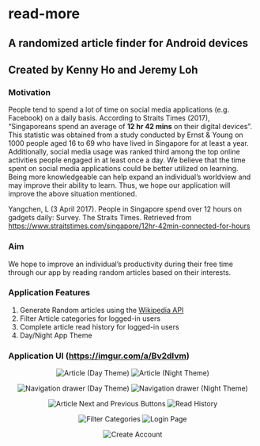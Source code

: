 # read-more
## A randomized article finder for Android devices
## Created by Kenny Ho and Jeremy Loh

### Motivation
People tend to spend a lot of time on social media applications (e.g. Facebook) on a daily basis. According to Straits Times (2017), “Singaporeans spend an average of **12 hr 42 mins** on their digital devices”. This statistic was obtained from a study conducted by Ernst & Young on 1000 people aged 16 to 69 who have lived in Singapore for at least a year. Additionally, social media usage was ranked third among the top online activities people engaged in at least once a day. We believe that the time spent on social media applications could be better utilized on learning. Being more knowledgeable can help expand an individual’s worldview and may improve their ability to learn. Thus, we hope our application will improve the above situation mentioned.

Yangchen, L (3 April 2017). People in Singapore spend over 12 hours on gadgets daily: Survey. The Straits Times. Retrieved from 
https://www.straitstimes.com/singapore/12hr-42min-connected-for-hours

### Aim
We hope to improve an individual’s productivity during their free time through our app by reading random articles based on their interests.

### Application Features
1. Generate Random articles using the [Wikipedia API](https://www.mediawiki.org/wiki/API:Main_page)
2. Filter Article categories for logged-in users
3. Complete article read history for logged-in users
3. Day/Night App Theme

### Application UI (https://imgur.com/a/Bv2dlvm)
<!-- 
Add specific character to end of imgur image to resize image
https://superuser.com/questions/1238552/how-to-resize-quickly-a-imgur-image
-->
<p align="center">
  <img src="https://i.imgur.com/AX6MeK0l.png" alt="Article (Day Theme)">
  <img src="https://imgur.com/V2CwK7Vl.png" alt="Article (Night Theme)">
</p>

<p align="center">
  <img src="https://imgur.com/9G65esBl.png" alt="Navigation drawer (Day Theme)">
  <img src="https://imgur.com/4TBcwgNl.png" alt="Navigation drawer (Night Theme)">
</p>

<p align="center">
  <img src="https://imgur.com/btMkyaIl.png" alt="Article Next and Previous Buttons">
  <img src="https://imgur.com/DOEfevdl.png" alt="Read History">
</p>

<p align="center">
  <img src="https://imgur.com/apIfUw9l.png" alt="Filter Categories">
  <img src="https://imgur.com/F2eVq2ql.png" alt="Login Page">
</p>

<p align="center">
  <img src="https://imgur.com/VVVeQXll.png" alt="Create Account">
</p>
